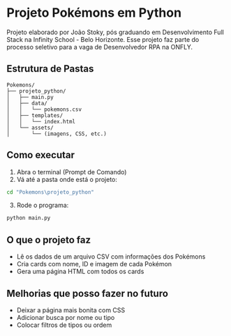 # Projeto Pokémons em Python

Projeto elaborado por João Stoky, pós graduando em Desenvolvimento Full Stack na Infinity School - Belo Horizonte.
Esse projeto faz parte do processo seletivo para a vaga de Desenvolvedor RPA na ONFLY.

## Estrutura de Pastas

```
Pokemons/
├── projeto_python/
│   ├── main.py
│   ├── data/
│   │   └── pokemons.csv
│   ├── templates/
│   │   └── index.html
│   └── assets/
│       └── (imagens, CSS, etc.)
```

## Como executar

1. Abra o terminal (Prompt de Comando)
2. Vá até a pasta onde está o projeto:

```bash
cd "Pokemons\projeto_python"
```

3. Rode o programa:

```bash
python main.py
```

## O que o projeto faz

- Lê os dados de um arquivo CSV com informações dos Pokémons
- Cria cards com nome, ID e imagem de cada Pokémon
- Gera uma página HTML com todos os cards

## Melhorias que posso fazer no futuro

- Deixar a página mais bonita com CSS
- Adicionar busca por nome ou tipo
- Colocar filtros de tipos ou ordem

